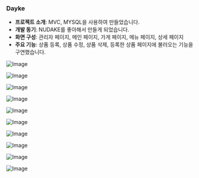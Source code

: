 ### Dayke
- **프로젝트 소개**: MVC, MYSQL을 사용하여 만들었습니다.
- **개발 동기**: NUDAKE를 좋아해서 만들게 되었습니다.
- **화면 구성**: 관리자 페이지, 메인 페이지, 가게 페이지, 메뉴 페이지, 상세 페이지
- **주요 기능**: 상품 등록, 상품 수정, 상품 삭제, 등록한 상품 페이지에 불러오는 기능을 구연했습니다.

![Image](https://github.com/user-attachments/assets/63d44ad9-56b6-434c-95b3-906a806ebe3e)

![Image](https://github.com/user-attachments/assets/daebef20-b8d5-4b1a-acb1-c93a5d57edde)

![Image](https://github.com/user-attachments/assets/eb8556fe-bae7-44e5-a8f4-8c33328ece5d)




![Image](https://github.com/user-attachments/assets/3260652d-71d8-47b8-9e09-b4637197639f)

![Image](https://github.com/user-attachments/assets/81d6988b-4982-4770-9a05-c72da1b01e3b)


![Image](https://github.com/user-attachments/assets/09134cfe-7bb0-4773-8348-5ef976dcc7e2)

![Image](https://github.com/user-attachments/assets/5e740dbf-188b-48b7-95a9-e2706383ed7e)

![Image](https://github.com/user-attachments/assets/d04e0716-1c1a-445a-8e83-61d44efbc825)

![Image](https://github.com/user-attachments/assets/7b85e3bb-8164-465c-a218-fa3cfc3bedf9)

![Image](https://github.com/user-attachments/assets/b684983e-30e4-44f0-b858-bb6ef0a01c86)
